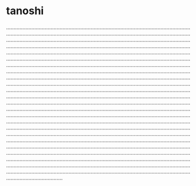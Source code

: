 # tanoshi
......................................................................................................................................................................................................................................................................................................................................................................................................................................................................................................................................................................................................................................................................................................................................................................................................................................................................................................................................................................................................................................................................................................................................................................................................................................................................................................................................................................................................................................................................................................................................................................................................................................................................................................................................................................................................................................................................................................................................................................................................................................................................................................................................................................................................................................................................................................................................................................................................................................................................................................................................................................................................................................................................................................................................................................................................................................................................................................................................................................................................................................................................................................................................